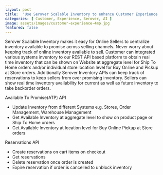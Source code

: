 ```yaml
---
layout: post
title:  "Use Serover Scalable Inventory to enhance Customer Experience with accurate Inventory"
categories: [ Customer, Experience, Serover, AI ]
image: assets/images/customer-experience-4mp.jpg
featured: false
---
```

Serover Scalable Inventory makes it easy for Online Sellers to centralize inventory available to promise across selling channels. Never worry about keeping track of online inventory available to sell. Customer can integrated various systems inventory to our REST API based platform to obtain real time inventory that can be shown on Website at aggregate level for Ship To Home orders and/or individual store location level for Buy Online and Pickup at Store orders.
Additionally Serover Inventory APIs can keep track of reservations to keep sellers from over promising inventory. Sellers can show real time inventory availability for current as well as future inventory to take backorder orders.

Available To Promise(ATP) API
- Update Inventory from different Systems e.g. Stores, Order Management, Warehouse Management
- Get Available Inventory at aggregate level to show on product page or Ship To Home orders
- Get Available Inventory at location level for Buy Online Pickup at Store orders

Reservations API
- Create reservations on cart items on checkout
- Get reservations
- Delete reservation once order is created
- Expire reservation if order is cancelled to unblock inventory